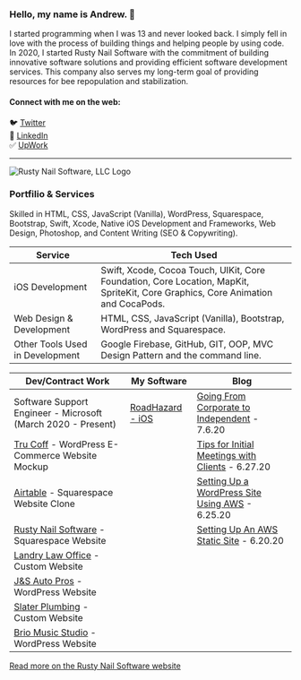 ### Hello, my name is Andrew. 👋

I started programming when I was 13 and never looked back. I simply fell in love with the process of building things and helping people by using code. In 2020, I started Rusty Nail Software with the commitment of building innovative software solutions and providing efficient software development services. This company also serves my long-term goal of providing resources for bee repopulation and stabilization.

#### Connect with me on the web:
🐦 [Twitter](https://twitter.com/andrewlundydev/) <br>
💼 [LinkedIn](https://www.linkedin.com/in/andrewlundydev/) <br>
✅ [UpWork](https://www.upwork.com/freelancers/~0199be2378363dff7b)
<hr>

![Rusty Nail Software, LLC Logo](https://static1.squarespace.com/static/5dcb0ef151622a11ac0892a7/5ef1bf21d15ac858b6a5552f/5f0cc4ba6720a9003b731f43/1594672315966/RNS_FULL_BLKCLR.png?format=40w)

### Portfilio & Services 
Skilled in HTML, CSS, JavaScript (Vanilla), WordPress, Squarespace, Bootstrap, Swift, Xcode, Native iOS Development and Frameworks, Web Design, Photoshop, and Content Writing (SEO & Copywriting). <br>


Service | Tech Used
------------ | -------------
iOS Development | Swift, Xcode, Cocoa Touch, UIKit, Core Foundation, Core Location, MapKit, SpriteKit, Core Graphics, Core Animation and CocaPods.
Web Design & Development | HTML, CSS, JavaScript (Vanilla), Bootstrap, WordPress and Squarespace.
Other Tools Used in Development | Google Firebase, GitHub, GIT, OOP, MVC Design Pattern and the command line.


Dev/Contract Work | My Software | Blog
------------ | ------------- | -------------
Software Support Engineer - Microsoft (March 2020 - Present) | [RoadHazard - iOS](https://wombat-giraffe-mye7.squarespace.com/roadhazard) | [Going From Corporate to Independent](https://rustynailsoftware.com/dev-blog/going-from-corporate-to-independent) - 7.6.20
[Tru Coff](https://rustynailsoftware.com/wordpress-ecommerce) - WordPress E-Commerce Website Mockup | | [Tips for Initial Meetings with Clients](https://rustynailsoftware.com/dev-blog/tips-for-initial-meetings-with-clients) - 6.27.20
[Airtable](https://rustynailsoftware.com/work/airtable-clone) - Squarespace Website Clone | | [Setting Up a WordPress Site Using AWS](https://rustynailsoftware.com/dev-blog/hn9opdswphvk7rntlkqs2f7v97yo9z) - 6.25.20
[Rusty Nail Software](https://rustynailsoftware.com) - Squarespace Website | | [Setting Up An AWS Static Site](https://rustynailsoftware.com/dev-blog/setting-up-an-aws-static-site) - 6.20.20
[Landry Law Office](https://rustynailsoftware.com/landry-law-office) - Custom Website | |
[J&S Auto Pros](https://rustynailsoftware.com/js-auto-pros) - WordPress Website | |
[Slater Plumbing](https://rustynailsoftware.com/slater-plumbing) - Custom Website | |
[Brio Music Studio](https://wombat-giraffe-mye7.squarespace.com/brio-music-studio) - WordPress Website | |




[Read more on the Rusty Nail Software website](https://rustynailsoftware.com/dev-blog)




<!--
**andrew-lundy/andrew-lundy** is a ✨ _special_ ✨ repository because its `README.md` (this file) appears on your GitHub profile.

Here are some ideas to get you started:

- 🔭 I’m currently working on ...
- 🌱 I’m currently learning ...
- 👯 I’m looking to collaborate on ...
- 🤔 I’m looking for help with ...
- 💬 Ask me about ...
- 📫 How to reach me: ...
- 😄 Pronouns: ...
- ⚡ Fun fact: ...
-->
